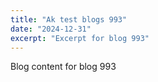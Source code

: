 ```yaml
---
title: "Ak test blogs 993"
date: "2024-12-31"
excerpt: "Excerpt for blog 993"
---
```


Blog content for blog 993